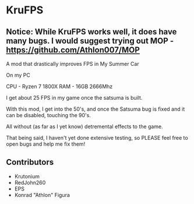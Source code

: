 # KruFPS

## Notice: While KruFPS works well, it does have many bugs. I would suggest trying out MOP - https://github.com/Athlon007/MOP



A mod that drastically improves FPS in My Summer Car

On my PC

CPU - Ryzen 7 1800X
RAM - 16GB 2666Mhz

I get about 25 FPS in my game once the satsuma is built.

With this mod, I get into the 50's, and once the Satsuma bug is fixed and it can be disabled, touching the 90's.

All without (as far as I yet know) detremental effects to the game.

That being said, I haven't yet done extensive testing, so PLEASE feel free to open bugs and help me fix them!

## Contributors

- Krutonium
- RedJohn260
- EPS
- Konrad "Athlon" Figura
